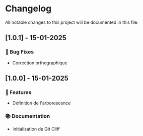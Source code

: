 # Changelog

All notable changes to this project will be documented in this file.

## [1.0.1] - 15-01-2025

### 🐛 Bug Fixes

- Correction orthographique

## [1.0.0] - 15-01-2025

### 🚀 Features

- Définition de l'arborescence

### 📚 Documentation

- Initialisation de Git Cliff

<!-- generated by git-cliff -->
